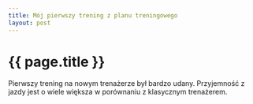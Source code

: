 ```yaml
---
title: Mój pierwszy trening z planu treningowego
layout: post
---
```


# {{ page.title }}

Pierwszy trening na nowym trenażerze był bardzo udany. Przyjemność z jazdy jest o wiele większa w porównaniu z klasycznym trenażerem.
